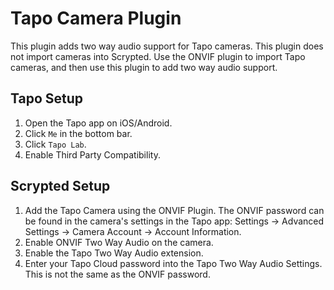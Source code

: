 # Tapo Camera Plugin

This plugin adds two way audio support for Tapo cameras. This plugin does not import cameras into Scrypted. Use the ONVIF plugin to import Tapo cameras, and then use this plugin to add two way audio support.

## Tapo Setup


1. Open the Tapo app on iOS/Android.
2. Click `Me` in the bottom bar.
3. Click `Tapo Lab`.
4. Enable Third Party Compatibility.

## Scrypted Setup

1. Add the Tapo Camera using the ONVIF Plugin. The ONVIF password can be found in the camera's settings in the Tapo app: Settings -> Advanced Settings -> Camera Account -> Account Information.
2. Enable ONVIF Two Way Audio on the camera.
3. Enable the Tapo Two Way Audio extension.
4. Enter your Tapo Cloud password into the Tapo Two Way Audio Settings. This is not the same as the ONVIF password.
